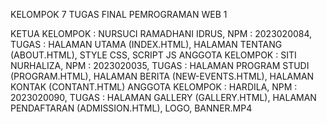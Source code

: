 KELOMPOK 7 TUGAS FINAL PEMROGRAMAN WEB 1

KETUA KELOMPOK : NURSUCI RAMADHANI IDRUS, NPM : 2023020084, TUGAS : HALAMAN UTAMA (INDEX.HTML), HALAMAN TENTANG (ABOUT.HTML), STYLE CSS, SCRIPT JS
ANGGOTA KELOMPOK : SITI NURHALIZA, NPM : 2023020035, TUGAS : HALAMAN PROGRAM STUDI (PROGRAM.HTML), HALAMAN BERITA (NEW-EVENTS.HTML), HALAMAN KONTAK (CONTANT.HTML)
ANGGOTA KELOMPOK : HARDILA, NPM : 2023020090, TUGAS : HALAMAN GALLERY (GALLERY.HTML), HALAMAN PENDAFTARAN (ADMISSION.HTML), LOGO, BANNER.MP4
